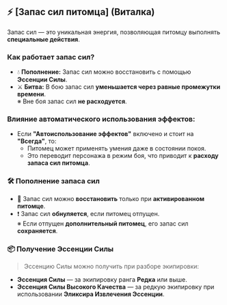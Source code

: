 ## ⚡ **[Запас сил питомца] (Виталка)**  
Запас сил — это уникальная энергия, позволяющая питомцу выполнять **специальные действия**.  

### **Как работает запас сил?**  
- 💧 **Пополнение:** Запас сил можно восстановить с помощью **Эссенции Силы**.  
- ⚔️ **Битва:** В бою запас сил **уменьшается через равные промежутки времени**.  
  ※ Вне боя запас сил **не расходуется**.  

### **Влияние автоматического использования эффектов:**  
- Если **"Автоиспользование эффектов"** включено и стоит на **"Всегда"**, то:  
  - Питомец может применять умения даже в состоянии покоя.  
  - Это переводит персонажа в режим боя, что приводит к **расходу запаса сил питомца**.

### 🛠️ **Пополнение запаса сил**  
- 🔄 Запас сил можно **восстановить** только при **активированном питомце**.  
- ❗ Запас сил **обнуляется**, если питомец отпущен.  
  ※ Если отпущен **дополнительный питомец**, его запас сил **сохраняется**.

### 📦 **Получение Эссенции Силы**  
> Эссенцию Силы можно получить при разборе экипировки:  
  - **Эссенция Силы** — за экипировку ранга **Редка** или выше.  
  - **Эссенция Силы Высокого Качества** — за редкую экипировку при использовании **Эликсира Извлечения Эссенции**.
